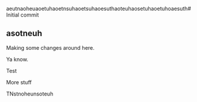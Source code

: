 aeutnaoheuaoetuhaoetnsuhaoetsuhaoesuthaoteuhaosetuhaoetuhoaesuth# Initial commit
## asotneuh
Making some changes around here.

Ya know.

Test

More stuff

TNstnoheunsoteuh